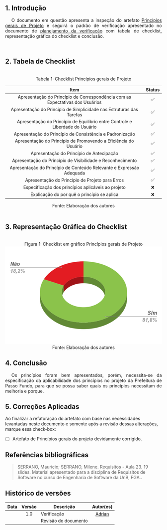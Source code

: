 ## 1. Introdução

<p style="text-indent: 20px; text-align: justify">
O documento em questão apresenta a inspeção do artefato <a href="https://interacao-humano-computador.github.io/2021.2-Prefeitura-de-Passo-Fundo/AnaliseRequisitos/PrincipiosProjeto/">Princípios gerais de Projeto</a> e seguirá o padrão de verificação apresentado no documento de <a href="https://interacao-humano-computador.github.io/2021.2-Prefeitura-de-Passo-Fundo/Verificacao/planejamento_verificacao/">planejamento da verificação</a> com tabela de checklist, representação gráfica do checklist e conclusão.</p>

<br>

## 2. Tabela de Checklist 
<br>
<center>
<figcaption> Tabela 1: Checklist Princípios gerais de Projeto  </figcaption>

| Item | Status |
|:---:|:---:|
| Apresentação do Princípio de Correspondência com as Expectativas dos Usuários| ✅ |
| Apresentação do Princípio de Simplicidade nas Estruturas das Tarefas| ✅ |
| Apresentação do Princípio de Equilíbrio entre Controle e Liberdade do Usuário | ✅ |
| Apresentação do Princípio de Consistência e Padronização| ✅ |
| Apresentação do Princípio de Promovendo a Eficiência do Usuário| ✅ |
| Apresentação do Princípio de Antecipação| ✅ |
| Apresentação do Princípio de Visibilidade e Reconhecimento| ✅ |
| Apresentação do Princípio de Conteúdo Relevante e Expressão Adequada | ✅ |
| Apresentação do Princípio de Projeto para Erros| ✅ |
| Especificação dos princípios aplicáveis ao projeto | ❌ |
| Explicação do por quê o princípio se aplica| ❌ |

<figcaption> Fonte: Elaboração dos autores  </figcaption>
</center>

<br>

## 3. Representação Gráfica do Checklist
<br>

<center>
<figcaption> Figura 1: Checklist em gráfico Princípios gerais de Projeto </figcaption>
<img src="https://raw.githubusercontent.com/Interacao-Humano-Computador/2021.2-Prefeitura-de-Passo-Fundo/main/assets/img/verif_princ_gerais_chart.png">
<figcaption> Fonte: Elaboração dos autores  </figcaption>
</center>


## 4. Conclusão
<p style="text-indent: 20px; text-align: justify">
Os princípios foram bem apresentados, porém, necessita-se da especificação da aplicabilidade dos princípios no projeto da Prefeitura de Passo Fundo, para que se possa saber quais os princípios necessitam de melhoria e porque.
</p>

## 5. Correções Aplicadas
Ao finalizar a refatoração do artefato com base nas necessidades levantadas neste documento e somente após a revisão dessas alterações, marque essa check-box:

 - [ ] Artefato de Princípios gerais do projeto devidamente corrigido.
        

## Referências bibliográficas

> SERRANO, Maurício; SERRANO, Milene. Requisitos - Aula 23. 19 slides. Material apresentado para a disciplina de Requisitos de Software no curso de Engenharia de Software da UnB, FGA..

## Histórico de versões

 | **Data**   | **Versão** | **Descrição**                            |                **Autor(es)**                 |
 | ---------- | :--------: | ---------------------------------------- | :------------------------------------------: |
 |  |    1.0     |    Verificação   |        [Adrian](https://github.com/SwampTG)         |
 |  |         |    Revisão do documento   |        [](https://github.com/)         |
